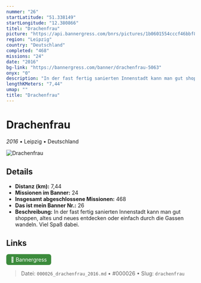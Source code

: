 ```yaml
---
nummer: "26"
startLatitude: "51.338149"
startLongitude: "12.380866"
titel: "Drachenfrau"
picture: "https://api.bannergress.com/bnrs/pictures/1b0601554cccf46bbf897c8a7d97d3b7"
region: "Leipzig"
country: "Deutschland"
completed: "468"
missions: "24"
date: "2016"
bg-link: "https://bannergress.com/banner/drachenfrau-5063"
onyx: "0"
description: "In der fast fertig sanierten Innenstadt kann man gut shoppen, altes und neues entdecken oder einfach durch die Gassen wandeln. Viel Spaß dabei."
lengthKMeters: "7,44"
umap: ""
title: "Drachenfrau"
---
```

# Drachenfrau

*2016* • Leipzig • Deutschland

![Drachenfrau](https://api.bannergress.com/bnrs/pictures/1b0601554cccf46bbf897c8a7d97d3b7)

## Details
- **Distanz (km):** 7,44
- **Missionen im Banner:** 24
- **Insgesamt abgeschlossene Missionen:** 468
- **Das ist mein Banner Nr.:** 26
- **Beschreibung:** In der fast fertig sanierten Innenstadt kann man gut shoppen, altes und neues entdecken oder einfach durch die Gassen wandeln. Viel Spaß dabei.


## Links
<div style="margin-top: 0.5em;">
<a href="https://bannergress.com/banner/drachenfrau-5063" target="_blank" style="display:inline-block;margin-right:8px;padding:6px 12px;background-color:#3c8b3c;color:white;text-decoration:none;border-radius:6px;">🔗 Bannergress</a>

</div>


> Datei: `000026_drachenfrau_2016.md` • #000026 • Slug: `drachenfrau`
